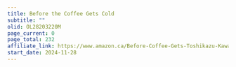 ```yaml
---
title: Before the Coffee Gets Cold
subtitle: ""
olid: OL28203220M
page_current: 0
page_total: 232
affiliate_link: https://www.amazon.ca/Before-Coffee-Gets-Toshikazu-Kawaguchi-ebook/dp/B084B6VFHG
start_date: 2024-11-28
---
```


